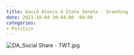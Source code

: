 ```yaml
---
title: David Alexis 4 State Senate - branding
date: 2021-10-04 10:44:00 -04:00
categories:
- Politics
---
```


![DA_Social Share - TWT.jpg](/uploads/DA_Social%20Share%20-%20TWT.jpg)
